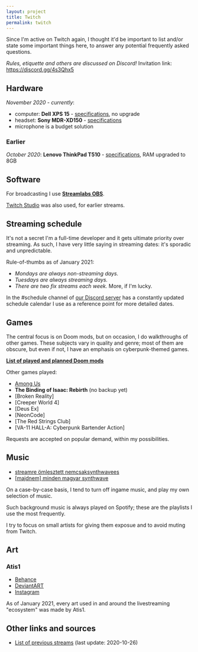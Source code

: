 ```yaml
---
layout: project
title: Twitch
permalink: twitch
---
```


Since I'm active on Twitch again, I thought it'd be important to list and/or state some important things here, to answer any potential frequently asked questions.

*Rules, etiquette and others are discussed on Discord!* Invitation link: <https://discord.gg/4s3Qhx5>

## Hardware

*November 2020 - currently*:
* computer: **Dell XPS 15** - [specifications](https://www.dell.com/support/manuals/en-us/xps-15-9560-laptop/xps-15-9560-setupandspecifications/specifications?guid=guid-4a715843-271e-4d93-b41c-66a245385203&lang=en-us), no upgrade
* headset: **Sony MDR-XD150** - [specifications](https://www.sony.hu/electronics/support/wired-headphones-headband/mdr-xd150/specifications)
* microphone is a budget solution


### Earlier

*October 2020*: **Lenovo ThinkPad T510** - [specifications](https://support.lenovo.com/us/en/solutions/pd003320-detailed-specifications-thinkpad-t510-t510i-w510), RAM upgraded to 8GB


## Software

For broadcasting I use [**Streamlabs OBS**](https://streamlabs.com/).

[Twitch Studio](https://www.twitch.tv/broadcast/studio) was also used, for earlier streams.

## Streaming schedule

It's not a secret I'm a full-time developer and it gets ultimate priority over streaming. As such, I have very little saying in streaming dates: it's sporadic and unpredictable.

Rule-of-thumbs as of January 2021:
* *Mondays are always non-streaming days.*
* *Tuesdays are always streaming days.*
* *There are two fix streams each week.* More, if I'm lucky.

In the #schedule channel of [our Discord server](https://discord.gg/4s3Qhx5) has a constantly updated schedule calendar I use as a reference point for more detailed dates.

## Games

The central focus is on Doom mods, but on occasion, I do walkthroughs of other games. These subjects vary in quality and genre; most of them are obscure, but even if not, I have an emphasis on cyberpunk-themed games.

[**List of played and planned Doom mods**](https://katamori.github.io/twitch/modlist)

Other games played:

* [Among Us](https://katamori.github.io/twitch/stream-archive#among-us)
* **The Binding of Isaac: Rebirth** (no backup yet)
* [Broken Reality]
* [Creeper World 4]
* [Deus Ex]
* [NeonCode]
* [The Red Strings Club]
* [VA-11 HALL-A: Cyberpunk Bartender Action]

Requests are accepted on popular demand, within my possibilities.

## Music

* [streamre ömlesztett nemcsaksynthwavees](https://open.spotify.com/playlist/4VO3UX3rNi1XOQXQ3NfLOS)
* [\[majdnem\] minden magyar synthwave](https://open.spotify.com/playlist/6TjTsOheKHChojSv7aWtGF)

On a case-by-case basis, I tend to turn off ingame music, and play my own selection of music.

Such background music is always played on Spotify; these are the playlists I use the most frequently.

I try to focus on small artists for giving them exposue and to avoid muting from Twitch.

## Art

### Atis1

* [Behance](https://www.behance.net/atis1)
* [DeviantART](https://www.deviantart.com/atis1)
* [Instagram](https://www.instagram.com/atis0001/)

As of January 2021, every art used in and around the livestreaming "ecosystem" was made by Atis1.

## Other links and sources

* [List of previous streams](https://katamori.github.io/twitch/stream-archive) (last update: 2020-10-26)

